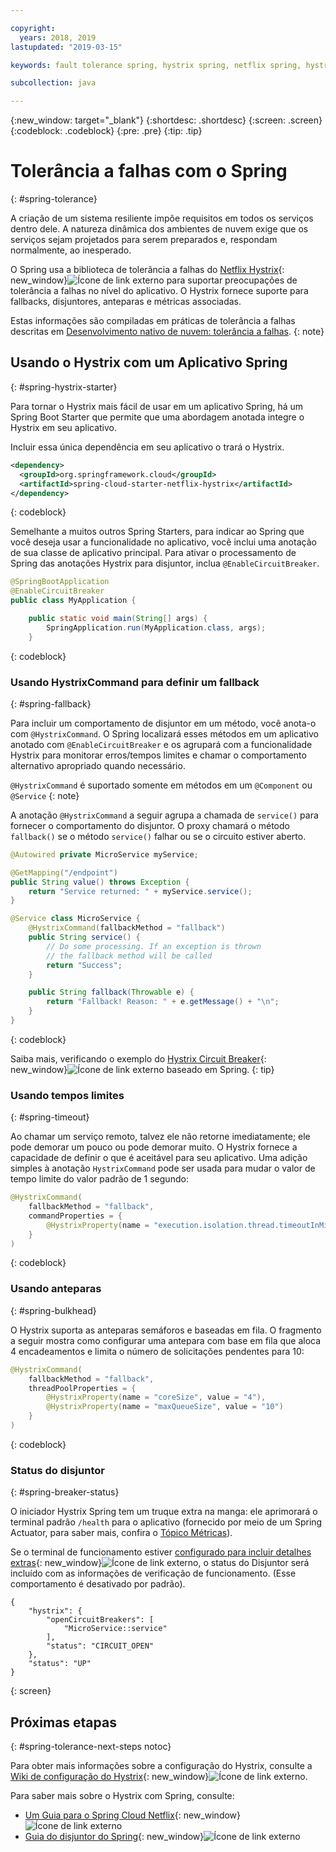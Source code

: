 ```yaml
---

copyright:
  years: 2018, 2019
lastupdated: "2019-03-15"

keywords: fault tolerance spring, hystrix spring, netflix spring, hystrixcommand spring, bulkhead spring, circuit breaker spring

subcollection: java

---
```


{:new_window: target="_blank"}
{:shortdesc: .shortdesc}
{:screen: .screen}
{:codeblock: .codeblock}
{:pre: .pre}
{:tip: .tip}

# Tolerância a falhas com o Spring
{: #spring-tolerance}

A criação de um sistema resiliente impõe requisitos em todos os serviços dentro dele. A natureza dinâmica dos ambientes de nuvem exige que os serviços sejam projetados para serem preparados e, respondam normalmente, ao inesperado.

O Spring usa a biblioteca de tolerância a falhas do [Netflix Hystrix](https://github.com/Netflix/Hystrix/wiki){: new_window}![Ícone de link externo](../icons/launch-glyph.svg "Ícone de link externo") para suportar preocupações de tolerância a falhas no nível do aplicativo. O Hystrix fornece suporte para fallbacks, disjuntores, anteparas e métricas associadas. 

Estas informações são compiladas em práticas de tolerância a falhas descritas em [Desenvolvimento nativo de nuvem: tolerância a falhas](/docs/java?topic=cloud-native-fault-tolerance#fault-tolerance).
{: note}

## Usando o Hystrix com um Aplicativo Spring
{: #spring-hystrix-starter}

Para tornar o Hystrix mais fácil de usar em um aplicativo Spring, há um Spring Boot Starter que permite que uma abordagem anotada integre o Hystrix em seu aplicativo.

Incluir essa única dependência em seu aplicativo o trará o Hystrix. 

```xml
<dependency>
  <groupId>org.springframework.cloud</groupId>
  <artifactId>spring-cloud-starter-netflix-hystrix</artifactId>
</dependency>
```
{: codeblock}

Semelhante a muitos outros Spring Starters, para indicar ao Spring que você deseja usar a funcionalidade no aplicativo, você inclui uma anotação de sua classe de aplicativo principal. Para ativar o processamento de Spring das anotações Hystrix para disjuntor, inclua `@EnableCircuitBreaker`.

```java
@SpringBootApplication
@EnableCircuitBreaker
public class MyApplication {

	public static void main(String[] args) {
		SpringApplication.run(MyApplication.class, args);
	}
```
{: codeblock}

### Usando HystrixCommand para definir um fallback
{: #spring-fallback}

Para incluir um comportamento de disjuntor em um método, você anota-o com `@HystrixCommand`. O Spring localizará esses métodos em um aplicativo anotado com `@EnableCircuitBreaker` e os agrupará com a funcionalidade Hystrix para monitorar erros/tempos limites e chamar o comportamento alternativo apropriado quando necessário. 

`@HystrixCommand` é suportado somente em métodos em um `@Component` ou `@Service` {: note}

A anotação `@HystrixCommand` a seguir agrupa a chamada de `service()` para fornecer o comportamento do disjuntor. O proxy chamará o método `fallback()` se o método `service()` falhar ou se o circuito estiver aberto.

```java
@Autowired private MicroService myService;

@GetMapping("/endpoint")
public String value() throws Exception {
    return "Service returned: " + myService.service();
}

@Service class MicroService {
    @HystrixCommand(fallbackMethod = "fallback")
    public String service() {
        // Do some processing. If an exception is thrown
        // the fallback method will be called
        return "Success";
    }

    public String fallback(Throwable e) {
        return "Fallback! Reason: " + e.getMessage() + "\n";
    }
}
```
{: codeblock}

Saiba mais, verificando o exemplo do [Hystrix Circuit Breaker](https://spring.io/guides/gs/circuit-breaker/){: new_window}![Ícone de link externo](../icons/launch-glyph.svg "Ícone de link externo") baseado em Spring.
{: tip}

### Usando tempos limites
{: #spring-timeout}

Ao chamar um serviço remoto, talvez ele não retorne imediatamente; ele pode demorar um pouco ou pode demorar muito. O Hystrix fornece a capacidade de definir o que é aceitável para seu aplicativo. Uma adição simples à anotação `HystrixCommand` pode ser usada para mudar o valor de tempo limite do valor padrão de 1 segundo:

```java
@HystrixCommand(
    fallbackMethod = "fallback",
    commandProperties = {
        @HystrixProperty(name = "execution.isolation.thread.timeoutInMilliseconds", value = "30000"),
    }
)
```
{: codeblock}

### Usando anteparas
{: #spring-bulkhead}

O Hystrix suporta as anteparas semáforos e baseadas em fila. O fragmento a seguir mostra como configurar uma antepara com base em fila que aloca 4 encadeamentos e limita o número de solicitações pendentes para 10:

```java
@HystrixCommand(
    fallbackMethod = "fallback",
    threadPoolProperties = {
        @HystrixProperty(name = "coreSize", value = "4"),
        @HystrixProperty(name = "maxQueueSize", value = "10")
    }
)
```
{: codeblock}

### Status do disjuntor
{: #spring-breaker-status}

O iniciador Hystrix Spring tem um truque extra na manga: ele aprimorará o terminal padrão `/health` para o aplicativo (fornecido por meio de um Spring Actuator, para saber mais, confira o [Tópico Métricas](/docs/java?topic=java-spring-metrics#spring-metrics)).

Se o terminal de funcionamento estiver [configurado para incluir detalhes extras](https://docs.spring.io/spring-boot/docs/current/reference/html/production-ready-endpoints.html#production-ready-health){: new_window}![Ícone de link externo](../icons/launch-glyph.svg "Ícone de link externo"), o status do Disjuntor será incluído com as informações de verificação de funcionamento. (Esse comportamento é desativado por padrão).

```
{
    "hystrix": {
        "openCircuitBreakers": [
            "MicroService::service"
        ],
        "status": "CIRCUIT_OPEN"
    },
    "status": "UP"
}
```
{: screen}

## Próximas etapas
{: #spring-tolerance-next-steps notoc}

Para obter mais informações sobre a configuração do Hystrix, consulte a [Wiki de configuração do Hystrix](https://github.com/Netflix/Hystrix/wiki/Configuration){: new_window}![Ícone de link externo](../icons/launch-glyph.svg "Ícone de link externo").

Para saber mais sobre o Hystrix com Spring, consulte:

* [Um Guia para o Spring Cloud Netflix](https://www.baeldung.com/spring-cloud-netflix-hystrix){: new_window}![Ícone de link externo](../icons/launch-glyph.svg "Ícone de link externo")
* [Guia do disjuntor do Spring](https://spring.io/guides/gs/circuit-breaker/){: new_window}![Ícone de link externo](../icons/launch-glyph.svg "Ícone de link externo")
